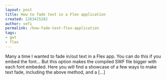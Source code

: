 ```yaml
---
layout: post
title: How to fade text in a Flex application
created: 1263415282
author: sefi
permalink: /how-fade-text-flex-application
tags:
- gwt
- flex
---
```

Many a time I wanted to fade in/out text in a Flex app. You can do this if you embed the font… But this option makes the compiled SWF file bigger with each font embeded. Here you will find a showcase of a few ways to make text fade, including the above method, and a [...]<img alt="" border="0" src="http://stats.wordpress.com/b.gif?host=flexblackbelt.wordpress.com&blog=5633522&post=233&subd=flexblackbelt&ref=&feed=1" width="1" height="1" />

